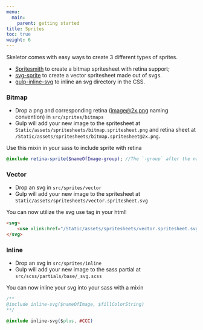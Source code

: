 ```yaml
---
menu:
  main:
    parent: getting started
title: Sprites
toc: true
weight: 6
---
```

Skeletor comes with easy ways to create 3 different types of sprites.

* [Spritesmith](https://github.com/Ensighten/grunt-spritesmith) to create a bitmap spritesheet with retina support;
* [svg-sprite](https://github.com/jkphl/svg-sprite) to create a vector spritesheet made out of svgs.
* [gulp-inline-svg](https://gitlab.sgalinski.de/toolchain/gulp-inline-svg) to inline an svg directory in the CSS.

### Bitmap

* Drop a png and corresponding retina (image@2x.png naming convention) in `src/sprites/bitmaps`
* Gulp will add your new image to the spritesheet at `Static/assets/spritesheets/bitmap.spritesheet.png` and retina sheet at `/Static/assets/spritesheets/bitmap.spritesheet@2x.png`.

Use this mixin in your sass to include sprite with retina

```sass
@include retina-sprite($nameOfImage-group); //The `-group` after the name is important.
```

### Vector

* Drop an svg in `src/sprites/vector`
* Gulp will add your new image to the spritesheet at `Static/assets/spritesheets/vector.spritesheet.svg`

You can now utilize the svg use tag in your html!

```html
<svg>
	<use xlink:href="/Static/assets/spritesheets/vector.spritesheet.svg#nameOfImage"></use>
</svg>
```

### Inline

* Drop an svg in `src/sprites/inline`
* Gulp will add your new image to the sass partial at `src/scss/partials/base/_svg.scss`

You can now inline your svg into your sass with a mixin

```css
/**
@include inline-svg($nameOfImage, $fillColorString)
**/

@include inline-svg($plus, #CCC)
```